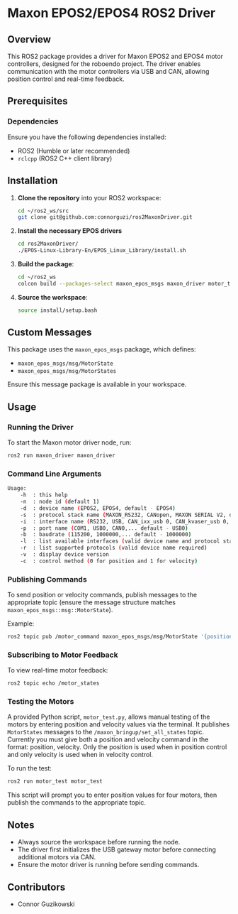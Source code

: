 # Maxon EPOS2/EPOS4 ROS2 Driver

## Overview

This ROS2 package provides a driver for Maxon EPOS2 and EPOS4 motor controllers, designed for the roboendo project. The driver enables communication with the motor controllers via USB and CAN, allowing position control and real-time feedback.

## Prerequisites

### Dependencies

Ensure you have the following dependencies installed:

- ROS2 (Humble or later recommended)
- `rclcpp` (ROS2 C++ client library)


## Installation

1. **Clone the repository** into your ROS2 workspace:
   ```bash
   cd ~/ros2_ws/src
   git clone git@github.com:connorguzi/ros2MaxonDriver.git
   ```
2. **Install the necessary EPOS drivers**
    ```bash
    cd ros2MaxonDriver/
    ./EPOS-Linux-Library-En/EPOS_Linux_Library/install.sh
    ```
3. **Build the package**:
   ```bash
   cd ~/ros2_ws
   colcon build --packages-select maxon_epos_msgs maxon_driver motor_test
   ```
4. **Source the workspace**:
   ```bash
   source install/setup.bash
   ```

## Custom Messages

This package uses the `maxon_epos_msgs` package, which defines:

- `maxon_epos_msgs/msg/MotorState`
- `maxon_epos_msgs/msg/MotorStates`

Ensure this message package is available in your workspace.

## Usage

### Running the Driver

To start the Maxon motor driver node, run:

```bash
ros2 run maxon_driver maxon_driver
```

### Command Line Arguments
```bash
Usage:
    -h  : this help
    -n  : node id (default 1)
    -d  : device name (EPOS2, EPOS4, default - EPOS4)
    -s  : protocol stack name (MAXON_RS232, CANopen, MAXON SERIAL V2, default - MAXON SERIAL V2)
    -i  : interface name (RS232, USB, CAN_ixx_usb 0, CAN_kvaser_usb 0,... default - USB)
    -p  : port name (COM1, USB0, CAN0,... default - USB0)
    -b  : baudrate (115200, 1000000,... default - 1000000)
    -l  : list available interfaces (valid device name and protocol stack required)
    -r  : list supported protocols (valid device name required)
    -v  : display device version
    -c  : control method (0 for position and 1 for velocity)
```

### Publishing Commands

To send position or velocity commands, publish messages to the appropriate topic (ensure the message structure matches `maxon_epos_msgs::msg::MotorState`).

Example:

```bash
ros2 topic pub /motor_command maxon_epos_msgs/msg/MotorState '{position: 1000, velocity: 500}'
```

### Subscribing to Motor Feedback

To view real-time motor feedback:

```bash
ros2 topic echo /motor_states
```

### Testing the Motors

A provided Python script, `motor_test.py`, allows manual testing of the motors by entering position and velocity values via the terminal. It publishes `MotorStates` messages to the `/maxon_bringup/set_all_states` topic. Currently you must give both a position and velocity command in the format: position, velocity. Only the position is used when in position control and only velocity is used when in velocity control.

To run the test:

```bash
ros2 run motor_test motor_test
```

This script will prompt you to enter position values for four motors, then publish the commands to the appropriate topic.

## Notes

- Always source the workspace before running the node.
- The driver first initializes the USB gateway motor before connecting additional motors via CAN.
- Ensure the motor driver is running before sending commands.

## Contributors

- Connor Guzikowski
